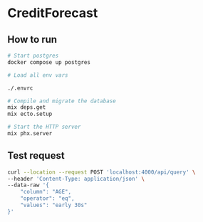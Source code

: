 # CreditForecast

## How to run

```bash
# Start postgres
docker compose up postgres

# Load all env vars

./.envrc

# Compile and migrate the database
mix deps.get
mix ecto.setup

# Start the HTTP server
mix phx.server
```

## Test request

```bash
curl --location --request POST 'localhost:4000/api/query' \
--header 'Content-Type: application/json' \
--data-raw '{
    "column": "AGE",
    "operator": "eq",
    "values": "early 30s"
}'
```
